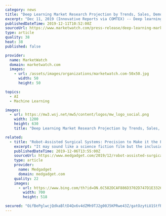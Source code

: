 ```yaml
---
category: news
title: "Deep Learning Market Research Projection by Trends, Sales, Demographic Data, Predicted Revenue, Outlook Analysis and Forecast To 2025"
excerpt: "Dec 11, 2019 (Innovative Reports via COMTEX) -- Deep learning is a subfield of machine learning that consist of a series of computer instructions or algorithms that is inspired by the function and structure of the brain. Deep learning is widely known as artificial neural networks or deep neural networks. Deep neural networks are a set of ..."
publishedDateTime: 2019-12-11T10:52:00Z
sourceUrl: https://www.marketwatch.com/press-release/deep-learning-market-research-projection-by-trends-sales-demographic-data-predicted-revenue-outlook-analysis-and-forecast-to-2025-2019-12-11
type: article
quality: 38
heat: 38
published: false

provider:
  name: MarketWatch
  domain: marketwatch.com
  images:
    - url: /assets/images/organizations/marketwatch.com-50x50.jpg
      width: 50
      height: 50

topics:
  - AI
  - Machine Learning

images:
  - url: https://mw3.wsj.net/mw5/content/logos/mw_logo_social.png
    width: 1200
    height: 630
    title: "Deep Learning Market Research Projection by Trends, Sales, Demographic Data, Predicted Revenue, Outlook Analysis and Forecast To 2025"

related:
  - title: "Robot-Assisted Surgical Systems: Precision to Make it the Premier Force| Detailed Study by Market Research Future with Upcoming Trends"
    excerpt: "It may sound like a science fiction film but the inclusion of robot-assisted surgical systems is gaining momentum across the myriad segments of the healthcare sector. This is due to the constant rise in the demand for precision, technological progress, high intake of artificial intelligence (AI), better technological progress, and the rising ..."
    publishedDateTime: 2019-12-06T13:55:00Z
    sourceUrl: https://www.medgadget.com/2019/12/robot-assisted-surgical-systems-precision-to-make-it-the-premier-force-detailed-study-by-market-research-future-with-upcoming-trends.html
    type: article
    provider:
      name: Medgadget
      domain: medgadget.com
    quality: 22
    images:
      - url: https://www.bing.com/th?id=ON.6C582DCAF886D3702D747D1E33266DD0
        width: 700
        height: 518

secured: "OifBePglwcjQdkaBltD4Qx6v4dZMh9TJ2g00J5KPRwe43Z/gatOzytLU1StfR9nc0f4CPh09EusU9mAn6MwNWn59ILQa2YVCoBUlFN445zpGxRAFCZjtU+j8Pq3G80KnVyAtjTl5Y5Y2wNbFlF8pa9DPOjzihdiVkywRsuX4lobue9NYJXiInQ+0z42YfJmknyLjDmDvS5U7Yeuuc+2dgqmgxJVPTehOnHYHUPx7699nhBQ0lI7qDcUyPM0sgCwdEYUDL2ILAoQInrRbdIGaLw==;sIF5jdXIUeKK+cI1GlNKeQ=="
---
```


